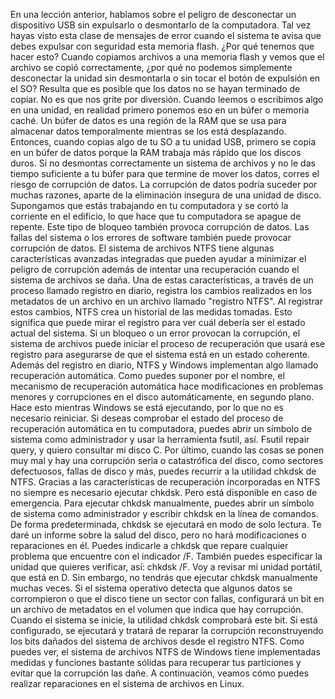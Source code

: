 En una lección anterior, hablamos sobre el peligro
de desconectar un dispositivo USB sin expulsarlo o desmontarlo
de la computadora. Tal vez hayas visto
esta clase de mensajes de error cuando el sistema te avisa
que debes expulsar con seguridad esta memoria flash. ¿Por qué tenemos que hacer esto? Cuando copiamos archivos a una memoria flash
y vemos que el archivo se copió correctamente, ¿por qué no podemos simplemente desconectar
la unidad sin desmontarla o sin tocar el botón de expulsión en el SO? Resulta que es posible que los datos
no se hayan terminado de copiar. No es que nos grite por diversión. Cuando leemos o escribimos algo en una unidad,
en realidad primero ponemos eso en un búfer o memoria caché. Un búfer de datos es una región de la RAM
que se usa para almacenar datos temporalmente mientras se los está desplazando. Entonces, cuando copias algo de tu SO
a tu unidad USB, primero se copia en un búfer de datos
porque la RAM trabaja más rápido que los discos duros. Si no desmontas correctamente un sistema de archivos
y no le das tiempo suficiente a tu búfer para que termine de mover los datos,
corres el riesgo de corrupción de datos. La corrupción de datos
podría suceder por muchas razones, aparte de la eliminación insegura de una unidad de disco. Supongamos que estás trabajando en tu computadora
y se cortó la corriente en el edificio, lo que hace que tu computadora
se apague de repente. Este tipo de bloqueo
también provoca corrupción de datos. Las fallas del sistema o los errores de software
también puede provocar corrupción de datos. El sistema de archivos NTFS
tiene algunas características avanzadas integradas que pueden ayudar a minimizar
el peligro de corrupción además de intentar una recuperación
cuando el sistema de archivos se daña. Una de estas características,
a través de un proceso llamado registro en diario, registra los cambios realizados en los metadatos de un archivo
en un archivo llamado "registro NTFS". Al registrar estos cambios,
NTFS crea un historial de las medidas tomadas. Esto significa que puede mirar el registro
para ver cuál debería ser el estado actual del sistema. Si un bloqueo o un error provocan la corrupción,
el sistema de archivos puede iniciar el proceso de recuperación que usará ese registro
para asegurarse de que el sistema está en un estado coherente. Además del registro en diario, NTFS y Windows implementan algo
llamado recuperación automática. Como puedes suponer por el nombre,
el mecanismo de recuperación automática hace modificaciones en problemas menores y corrupciones
en el disco automáticamente, en segundo plano. Hace esto mientras Windows se está ejecutando,
por lo que no es necesario reiniciar. Si deseas comprobar el estado del proceso
de recuperación automática en tu computadora, puedes abrir un símbolo de sistema como administrador
y usar la herramienta fsutil, así. Fsutil repair query,
y quiero consultar mi disco C. Por último, cuando las cosas se ponen muy mal y hay una corrupción seria o catastrófica del disco,
como sectores defectuosos, fallas de disco y más,
puedes recurrir a la utilidad chkdsk de NTFS. Gracias a las características de recuperación
incorporadas en NTFS no siempre es necesario ejecutar chkdsk. Pero está disponible en caso de emergencia. Para ejecutar chkdsk manualmente,
puedes abrir un símbolo de sistema como administrador y escribir chkdsk en la línea de comandos. De forma predeterminada,
chkdsk se ejecutará en modo de solo lectura. Te daré un informe
sobre la salud del disco, pero no hará modificaciones
o reparaciones en él. Puedes indicarle a chkdsk que repare
cualquier problema que encuentre con el indicador /F. También puedes especificar
la unidad que quieres verificar, así: chkdsk /F. Voy a revisar mi unidad portátil,
que está en D. Sin embargo, no tendrás que ejecutar chkdsk
manualmente muchas veces. Si el sistema operativo detecta
que algunos datos se corrompieron o que el disco tiene un sector con fallas, configurará un bit en un archivo de metadatos en el volumen
que indica que hay corrupción. Cuando el sistema se inicie,
la utilidad chkdsk comprobará este bit. Si está configurado, se ejecutará
y tratará de reparar la corrupción reconstruyendo los bits dañados del sistema de archivos
desde el registro NTFS. Como puedes ver, el sistema de archivos NTFS de Windows
tiene implementadas medidas y funciones bastante sólidas para recuperar tus particiones
y evitar que la corrupción las dañe. A continuación, veamos cómo puedes realizar reparaciones
en el sistema de archivos en Linux.